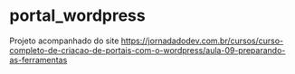 # portal_wordpress
Projeto acompanhado do site https://jornadadodev.com.br/cursos/curso-completo-de-criacao-de-portais-com-o-wordpress/aula-09-preparando-as-ferramentas
